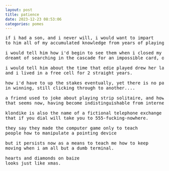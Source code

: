 ```yaml
---
layout: post
title: patience
date: 2023-12-23 08:53:06
categories: pomes
---
```


<pre>
if i had a son, and i never will, i would want to impart
to him all of my accumulated knowledge from years of playing solitaire.

i would tell him how i'd begin to see them when i closed my eyes,
dreamt of searching in the cascade for an impossible card, or maybe death,

i would tell him about the time that edie played drew her last breath and was xed out
and i lived in a free cell for 2 straight years. <!-- where am i hiding in this? -->

how i'd have to up the stakes eventually, yet there is no payoff
in winning, still clicking through to another....

a friend used to joke about playing strip solitaire, and how appropriate
that seems now, having become indistinguishable from internet pornography, <!-- only include this if it supports your thesis. is there a way? -->

klondike is also the name of a fictional telephone exchange
that if you dial will take you to 555-fucking-nowhere.

they say they made the computer game only to teach
people how to manipulate a pointing device

but it persists now as a means to teach me how to keep
moving when i am all but a dumb terminal.

hearts and diamonds on baize
looks just like xmas. <!-- maybe link this somewhere else to the time of year -->
</pre>

<!--
word box
--------
blanket/duvet
loss
regret
guilt
shame
madness
winter light filtered through wobbly glass and tears
---------

when she told me i was playing solitaire to pass the time, the agony of waiting
each phone call escalating in a way i was not ready to understand
describing a course to somewhere i was bound to
but was certain i was not going
-->
